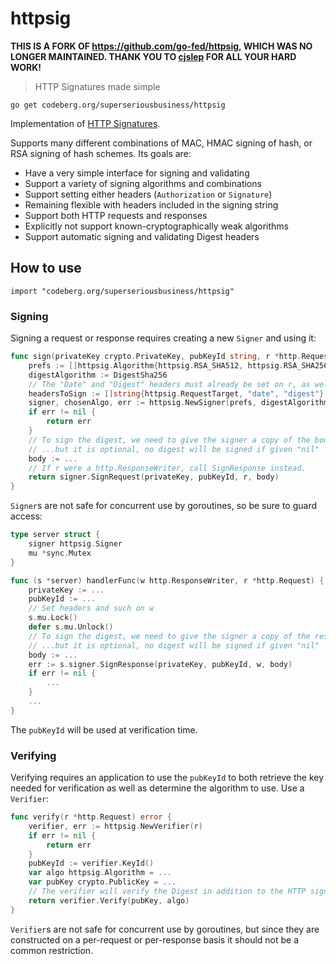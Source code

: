 # httpsig

**THIS IS A FORK OF https://github.com/go-fed/httpsig, WHICH WAS NO LONGER MAINTAINED. THANK YOU TO [cjslep](https://github.com/cjslep) FOR ALL YOUR HARD WORK!**

> HTTP Signatures made simple

`go get codeberg.org/superseriousbusiness/httpsig`

Implementation of [HTTP Signatures](https://tools.ietf.org/html/draft-cavage-http-signatures).

Supports many different combinations of MAC, HMAC signing of hash, or RSA
signing of hash schemes. Its goals are:

* Have a very simple interface for signing and validating
* Support a variety of signing algorithms and combinations
* Support setting either headers (`Authorization` or `Signature`)
* Remaining flexible with headers included in the signing string
* Support both HTTP requests and responses
* Explicitly not support known-cryptographically weak algorithms
* Support automatic signing and validating Digest headers

## How to use

`import "codeberg.org/superseriousbusiness/httpsig"`

### Signing

Signing a request or response requires creating a new `Signer` and using it:

```go
func sign(privateKey crypto.PrivateKey, pubKeyId string, r *http.Request) error {
	prefs := []httpsig.Algorithm{httpsig.RSA_SHA512, httpsig.RSA_SHA256}
	digestAlgorithm := DigestSha256
	// The "Date" and "Digest" headers must already be set on r, as well as r.URL.
	headersToSign := []string{httpsig.RequestTarget, "date", "digest"}
	signer, chosenAlgo, err := httpsig.NewSigner(prefs, digestAlgorithm, headersToSign, httpsig.Signature)
	if err != nil {
		return err
	}
	// To sign the digest, we need to give the signer a copy of the body...
	// ...but it is optional, no digest will be signed if given "nil"
	body := ...
	// If r were a http.ResponseWriter, call SignResponse instead.
	return signer.SignRequest(privateKey, pubKeyId, r, body)
}
```

`Signer`s are not safe for concurrent use by goroutines, so be sure to guard
access:

```go
type server struct {
	signer httpsig.Signer
	mu *sync.Mutex
}

func (s *server) handlerFunc(w http.ResponseWriter, r *http.Request) {
	privateKey := ...
	pubKeyId := ...
	// Set headers and such on w
	s.mu.Lock()
	defer s.mu.Unlock()
	// To sign the digest, we need to give the signer a copy of the response body...
	// ...but it is optional, no digest will be signed if given "nil"
	body := ...
	err := s.signer.SignResponse(privateKey, pubKeyId, w, body)
	if err != nil {
		...
	}
	...
}
```

The `pubKeyId` will be used at verification time.

### Verifying

Verifying requires an application to use the `pubKeyId` to both retrieve the key
needed for verification as well as determine the algorithm to use. Use a
`Verifier`:

```go
func verify(r *http.Request) error {
	verifier, err := httpsig.NewVerifier(r)
	if err != nil {
		return err
	}
	pubKeyId := verifier.KeyId()
	var algo httpsig.Algorithm = ...
	var pubKey crypto.PublicKey = ...
	// The verifier will verify the Digest in addition to the HTTP signature
	return verifier.Verify(pubKey, algo)
}
```

`Verifier`s are not safe for concurrent use by goroutines, but since they are
constructed on a per-request or per-response basis it should not be a common
restriction.

[License-Image]: https://img.shields.io/github/license/go-fed/httpsig?color=blue
[License-Url]: https://opensource.org/licenses/BSD-3-Clause
